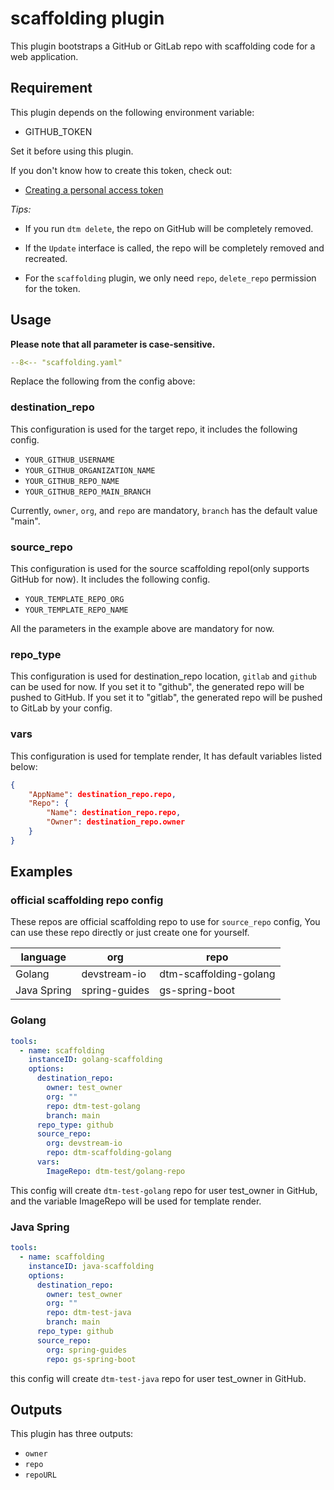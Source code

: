 # scaffolding plugin

This plugin bootstraps a GitHub or GitLab repo with scaffolding code for a web application.

## Requirement

This plugin depends on the following environment variable:

- GITHUB_TOKEN

Set it before using this plugin.

If you don't know how to create this token, check out:

- [Creating a personal access token](https://docs.github.com/en/authentication/keeping-your-account-and-data-secure/creating-a-personal-access-token)

*Tips:*

- If you run `dtm delete`, the repo on GitHub will be completely removed.

- If the `Update` interface is called, the repo will be completely removed and recreated. 

- For the  `scaffolding` plugin, we only need `repo`, `delete_repo` permission for the token.

## Usage

**Please note that all parameter is case-sensitive.**

```yaml
--8<-- "scaffolding.yaml"
```

Replace the following from the config above:

### destination_repo

This configuration is used for the target repo, it includes the following config.

- `YOUR_GITHUB_USERNAME`
- `YOUR_GITHUB_ORGANIZATION_NAME`
- `YOUR_GITHUB_REPO_NAME`
- `YOUR_GITHUB_REPO_MAIN_BRANCH`

Currently, `owner`, `org`, and `repo` are mandatory, `branch` has the default value "main".

### source_repo

This configuration is used for the source scaffolding repoI(only supports GitHub for now). It includes the following config.

- `YOUR_TEMPLATE_REPO_ORG`
- `YOUR_TEMPLATE_REPO_NAME`

All the parameters in the example above are mandatory for now.

### repo_type

This configuration is used for destination_repo location, `gitlab` and `github` can be used for now. If you set it to "github", the generated repo will be pushed to GitHub. If you set it to "gitlab", the generated repo will be pushed to GitLab by your config.

### vars

This configuration is used for template render, It has default variables listed below:

```json
{
    "AppName": destination_repo.repo,
    "Repo": {
        "Name": destination_repo.repo,
        "Owner": destination_repo.owner
    }
}
```

## Examples 

### official scaffolding repo config

These repos are official scaffolding repo to use for `source_repo` config, You can use these repo directly or just create one for yourself.

| language | org | repo |
|  ----  | ----  |----  |
| Golang | devstream-io | dtm-scaffolding-golang |
| Java Spring | spring-guides | gs-spring-boot |


### Golang

```yaml
tools:
  - name: scaffolding
    instanceID: golang-scaffolding
    options:
      destination_repo:
        owner: test_owner
        org: ""
        repo: dtm-test-golang
        branch: main
      repo_type: github
      source_repo:
        org: devstream-io
        repo: dtm-scaffolding-golang
      vars:
        ImageRepo: dtm-test/golang-repo
```

This config will create `dtm-test-golang` repo for user test_owner in GitHub, and the variable ImageRepo will be used for template render. 

### Java Spring

```yaml
tools:
  - name: scaffolding
    instanceID: java-scaffolding
    options:
      destination_repo:
        owner: test_owner
        org: ""
        repo: dtm-test-java
        branch: main
      repo_type: github
      source_repo:
        org: spring-guides
        repo: gs-spring-boot
```

this config will create `dtm-test-java` repo for user test_owner in GitHub.

## Outputs

This plugin has three outputs:

- `owner`
- `repo`
- `repoURL`